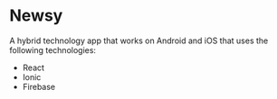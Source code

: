 # Newsy

A hybrid technology app that works on Android and iOS that uses the following technologies:
- React
- Ionic
- Firebase
